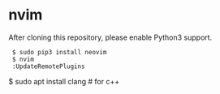 # nvim

After cloning this repository, please enable Python3 support.
```
 $ sudo pip3 install neovim
 $ nvim
 :UpdateRemotePlugins
```
 $ sudo apt install clang # for c++
